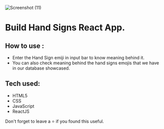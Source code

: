 ![Screenshot (11)](https://user-images.githubusercontent.com/108976136/205936689-58a4f154-c8d4-4066-bd58-231b31cc3436.png)
# Build Hand Signs React App.

## How to use :
- Enter the Hand Sign emiji in input bar to know meaning behind it.
- You can also check meaning behind the hand signs emojis that we have in our database showcased.

## Tech used:
- HTML5
- CSS
- JavaScript
- ReactJS

Don't forget to leave a ⭐ if you found this useful.
